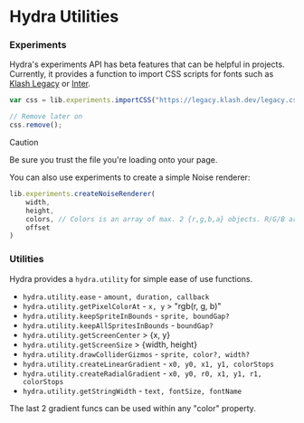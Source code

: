 # Hydra Utilities
### Experiments
Hydra's experiments API has beta features that can be helpful in projects.
Currently, it provides a function to import CSS scripts for fonts such as [Klash Legacy](https://legacy.klash.dev/) or [Inter](https://rsms.me/inter).

```js
var css = lib.experiments.importCSS("https://legacy.klash.dev/legacy.css");

// Remove later on
css.remove();
```
> [!CAUTION]
> Be sure you trust the file you're loading onto your page.

You can also use experiments to create a simple Noise renderer:
```js
lib.experiments.createNoiseRenderer(
    width,
    height,
    colors, // Colors is an array of max. 2 {r,g,b,a} objects. R/G/B are in 255, while A is in 0-1.
    offset
)
```

### Utilities
Hydra provides a `hydra.utility` for simple ease of use functions.

- `hydra.utility.ease` - `amount, duration, callback`
- `hydra.utility.getPixelColorAt` - `x, y` > "rgb(r, g, b)"
- `hydra.utility.keepSpriteInBounds` - `sprite, boundGap?`
- `hydra.utility.keepAllSpritesInBounds` - `boundGap?`
- `hydra.utility.getScreenCenter` > {x, y}
- `hydra.utility.getScreenSize` > {width, height}
- `hydra.utility.drawColliderGizmos` - `sprite, color?, width?`
- `hydra.utility.createLinearGradient` - `x0, y0, x1, y1, colorStops`
- `hydra.utility.createRadialGradient` - `x0, y0, r0, x1, y1, r1, colorStops`
- `hydra.utility.getStringWidth` -  `text, fontSize, fontName`

The last 2 gradient funcs can be used within any "color" property.